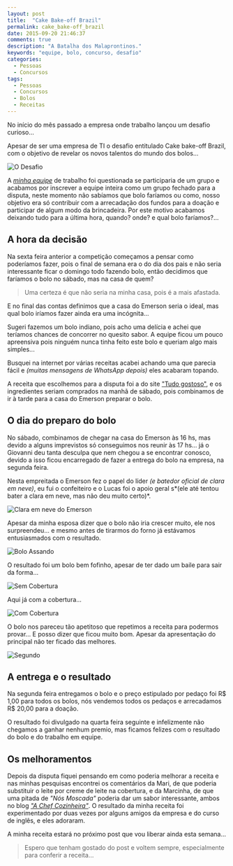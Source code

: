 ```yaml
---
layout: post
title:  "Cake Bake-off Brazil"
permalink: cake_bake-off_brazil
date: 2015-09-20 21:46:37
comments: true
description: "A Batalha dos Malaprontinos."
keywords: "equipe, bolo, concurso, desafio"
categories:
  - Pessoas
  - Concursos
tags:
  - Pessoas
  - Concursos
  - Bolos
  - Receitas
---
```


No início do mês passado a empresa onde trabalho lançou um desafio curioso...

Apesar de ser uma empresa de TI o desafio entitulado Cake bake-off Brazil, com o objetivo de revelar os novos talentos do mundo dos bolos...

![O Desafio](/assets/posts/cake1.png)

A [*minha equipe*](/fantastic_four/) de trabalho foi questionada se participaria de um grupo e acabamos por inscrever a equipe inteira como um grupo fechado para a disputa, neste momento não sabíamos que bolo faríamos ou como, nosso objetivo era só contribuir com a arrecadação dos fundos para a doação e participar de algum modo da brincadeira. Por este motivo acabamos deixando tudo para a última hora, quando? onde? e qual bolo faríamos?...

## A hora da decisão

Na sexta feira anterior a competição começamos a pensar como poderíamos fazer, pois o final de semana era o do dia dos pais e não seria interessante ficar o domingo todo fazendo bolo, então decidimos que faríamos o bolo no sábado, mas na casa de quem?

> Uma certeza é que não seria na minha casa, pois é a mais afastada.

E no final das contas definimos que a casa do Emerson seria o ideal, mas qual bolo iríamos fazer ainda era uma incógnita...

Sugeri fazemos um bolo indiano, pois acho uma delícia e achei que teríamos chances de concorrer no quesito sabor.  A equipe ficou um pouco apreensiva pois ninguém nunca tinha feito este bolo e queriam algo mais simples...

Busquei na internet por várias receitas acabei achando uma que parecia fácil e *(muitas mensagens de WhatsApp depois)* eles acabaram topando.

A receita que escolhemos para a disputa foi a do site ["Tudo gostoso"](http://www.tudogostoso.com.br/receita/144017-bolo-indiano.html), e os ingredientes seriam comprados na manhã de sábado, pois combinamos de ir à tarde para a casa do Emerson preparar o bolo.

## O dia do preparo do bolo

No sábado, combinamos de chegar na casa do Emerson às 16 hs, mas devido a alguns imprevistos só conseguimos nos reunir às 17 hs... já o Giovanni deu tanta desculpa que nem chegou a se encontrar conosco, devido a isso ficou encarregado de fazer a entrega do bolo na empresa, na segunda feira.

Nesta empreitada o Emerson fez o papel do líder *(e batedor oficial de clara em neve)*, eu fui o confeiteiro e o Lucas foi o apoio geral s*(ele até tentou bater a clara em neve, mas não deu muito certo)*.

![Clara em neve do Emerson](/assets/posts/clara.jpg "Clara em neve do Emerson...")

Apesar da minha esposa dizer que o bolo não iria crescer muito, ele nos surpreendeu... e mesmo antes de tirarmos do forno já estávamos entusiasmados com o resultado.

![Bolo Assando](/assets/posts/assando.jpg)

O resultado foi um bolo bem fofinho, apesar de ter dado um baile para sair da forma...

![Sem Cobertura](/assets/posts/sem_cobertura.jpg)

Aqui já com a cobertura...

![Com Cobertura](/assets/posts/com_cobertura.jpg)

O bolo nos pareceu tão apetitoso que repetimos a receita para podermos provar...
E posso dizer que ficou muito bom. Apesar da apresentação do principal não ter ficado das melhores.

![Segundo](/assets/posts/segundo.jpg)

## A entrega e o resultado

Na segunda feira entregamos o bolo e o preço estipulado por pedaço foi R$ 1,00 para todos os bolos, nós vendemos todos os pedaços e arrecadamos R$ 20,00 para a doação.

O resultado foi divulgado na quarta feira seguinte e infelizmente não chegamos a ganhar nenhum premio, mas ficamos felizes com o resultado do bolo e do trabalho em equipe.

## Os melhoramentos

Depois da disputa fiquei pensando em como poderia melhorar a receita e nas minhas pesquisas encontrei os comentários da Mari, de que poderia substituir o leite por creme de leite na cobertura, e da Marcinha, de que uma pitada de *"Nós Moscada"* poderia dar um sabor interessante, ambos no blog [*"A Chef Cozinheira"*](http://achefcozinheira.blogspot.com.br/2012/10/bolo-indiano.html). O resultado da minha receita foi experimentado por duas vezes por alguns amigos da empresa e do curso de inglês, e eles adoraram.

A minha receita estará no próximo post que vou liberar ainda esta semana...

> Espero que tenham gostado do post e voltem sempre, especialmente para conferir a receita...